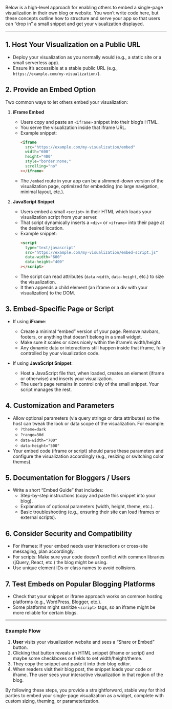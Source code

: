Below is a high-level approach for enabling others to embed a single-page visualization in their own blog or website. You won’t write code here, but these concepts outline how to structure and serve your app so that users can “drop in” a small snippet and get your visualization displayed.

---

## 1. Host Your Visualization on a Public URL
- Deploy your visualization as you normally would (e.g., a static site or a small serverless app).
- Ensure it’s accessible at a stable public URL (e.g., `https://example.com/my-visualization/`).

## 2. Provide an Embed Option
Two common ways to let others embed your visualization:
1. **iFrame Embed**  
   - Users copy and paste an `<iframe>` snippet into their blog’s HTML.  
   - You serve the visualization inside that iframe URL.  
   - Example snippet:
     ```html
     <iframe
       src="https://example.com/my-visualization/embed"
       width="600"
       height="400"
       style="border:none;"
       scrolling="no"
     ></iframe>
     ```
   - The `/embed` route in your app can be a slimmed-down version of the visualization page, optimized for embedding (no large navigation, minimal layout, etc.).

2. **JavaScript Snippet**  
   - Users embed a small `<script>` in their HTML which loads your visualization script from your server.  
   - That script dynamically inserts a `<div>` or `<iframe>` into their page at the desired location.  
   - Example snippet:
     ```html
     <script
       type="text/javascript"
       src="https://example.com/my-visualization/embed-script.js"
       data-width="600"
       data-height="400"
     ></script>
     ```
   - The script can read attributes (`data-width`, `data-height`, etc.) to size the visualization.  
   - It then appends a child element (an iframe or a div with your visualization) to the DOM.

## 3. Embed-Specific Page or Script
- If using **iFrame**:
  - Create a minimal “embed” version of your page. Remove navbars, footers, or anything that doesn’t belong in a small widget. 
  - Make sure it scales or sizes nicely within the iframe’s width/height.
  - Any dynamic data or interactions still happen inside that iframe, fully controlled by your visualization code.

- If using **JavaScript Snippet**:
  - Host a JavaScript file that, when loaded, creates an element (iframe or otherwise) and inserts your visualization.  
  - The user’s page remains in control only of the small snippet. Your script manages the rest.

## 4. Customization and Parameters
- Allow optional parameters (via query strings or data attributes) so the host can tweak the look or data scope of the visualization. For example:
  - `?theme=dark`  
  - `?range=30d`  
  - `data-width="700"`  
  - `data-height="500"`  
- Your embed code (iframe or script) should parse these parameters and configure the visualization accordingly (e.g., resizing or switching color themes).

## 5. Documentation for Bloggers / Users
- Write a short “Embed Guide” that includes:
  - Step-by-step instructions (copy and paste this snippet into your blog).  
  - Explanation of optional parameters (width, height, theme, etc.).  
  - Basic troubleshooting (e.g., ensuring their site can load iframes or external scripts).

## 6. Consider Security and Compatibility
- For iframes: If your embed needs user interactions or cross-site messaging, plan accordingly.  
- For scripts: Make sure your code doesn’t conflict with common libraries (jQuery, React, etc.) the blog might be using.  
- Use unique element IDs or class names to avoid collisions.

## 7. Test Embeds on Popular Blogging Platforms
- Check that your snippet or iframe approach works on common hosting platforms (e.g., WordPress, Blogger, etc.).  
- Some platforms might sanitize `<script>` tags, so an iframe might be more reliable for certain blogs.

---

### Example Flow
1. **User** visits your visualization website and sees a “Share or Embed” button.  
2. Clicking that button reveals an HTML snippet (iframe or script) and maybe some checkboxes or fields to set width/height/theme.  
3. They copy the snippet and paste it into their blog editor.  
4. When readers visit their blog post, the snippet loads your code or iframe. The user sees your interactive visualization in that region of the blog.  

By following these steps, you provide a straightforward, stable way for third parties to embed your single-page visualization as a widget, complete with custom sizing, theming, or parameterization.
